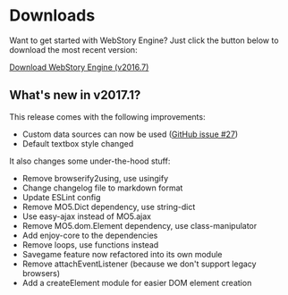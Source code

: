 
# Downloads

Want to get started with WebStory Engine? Just click the button below to download the most
recent version:

[Download WebStory Engine (v2016.7)](https://github.com/iiyo/WebStory-Engine/releases/download/v2017.1/WebStory-Engine-v2017.1.0.zip)


## What's new in v2017.1?

This release comes with the following improvements:

- Custom data sources can now be used ([GitHub issue #27](https://github.com/iiyo/WebStory-Engine/issues/27))
- Default textbox style changed

It also changes some under-the-hood stuff:

- Remove browserify2using, use usingify
- Change changelog file to markdown format
- Update ESLint config
- Remove MO5.Dict dependency, use string-dict
- Use easy-ajax instead of MO5.ajax
- Remove MO5.dom.Element dependency, use class-manipulator
- Add enjoy-core to the dependencies
- Remove loops, use functions instead
- Savegame feature now refactored into its own module
- Remove attachEventListener (because we don't support legacy browsers)
- Add a createElement module for easier DOM element creation
